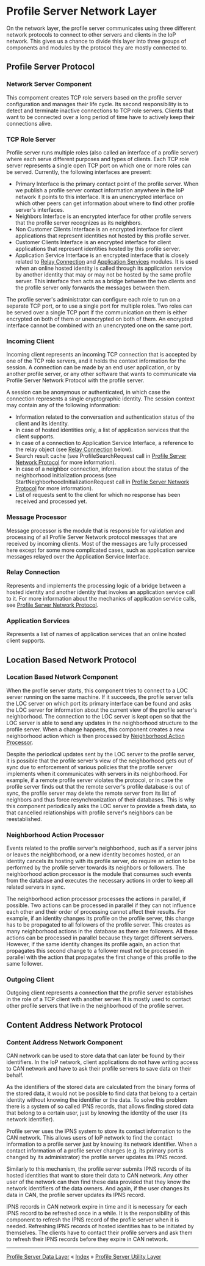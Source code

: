 # Profile Server Network Layer

On the network layer, the profile server communicates using three different network protocols to connect to other servers and clients in the IoP network.
This gives us a chance to divide this layer into three groups of components and modules by the protocol they are mostly connected to.


## Profile Server Protocol

### Network Server Component

This compoment creates TCP role servers based on the profile server configuration and manages their life cycle. 
Its second responsibility is to detect and terminate inactive connections to TCP role servers. Clients that want to be connected 
over a long period of time have to actively keep their connections alive.


### TCP Role Server

Profile server runs multiple roles (also called an interface of a profile server) where each serve different purposes and types of clients. Each TCP role server represents a single open TCP port
on which one or more roles can be served. Currently, the following interfaces are present:

 * Primary Interface is the primary contact point of the profile server. When we publish a profile server contact information anywhere in the IoP network 
it points to this interface. It is an unencrypted interface on which other peers can get information about where to find other profile server's interfaces.
 * Neighbors Interface is an encrypted interface for other profile servers that the profile server recognizes as its neighbors.
 * Non Customer Clients Interface is an encrypted interface for client applications that represent identities not hosted by this profile server.
 * Customer Clients Interface is an encrypted interface for client applications that represent identities hosted by this profile server.
 * Application Service Interface is an encrypted interface that is closely related to [Relay Connection](#relay-connection) and [Application Services](#application-services) modules. 
It is used when an online hosted identity is called through its application service by another identity that may or may not be hosted by the same profile server.
This interface then acts as a bridge between the two clients and the profile server only forwards the messages between them.

The profile server's administrator can configure each role to run on a separate TCP port, or to use a single port for multiple roles. 
Two roles can be served over a single TCP port if the communication on them is either encrypted on both of them or unencrypted on both of them. 
An encrypted interface cannot be combined with an unencrypted one on the same port.


### Incoming Client

Incoming client represents an incoming TCP connection that is accepted by one of the TCP role servers, and it holds the context information for the session. 
A connection can be made by an end user application, or by another profile server, or any other software that wants to communicate via Profile Server 
Network Protocol with the profile server.

A session can be anonymous or authenticated, in which case the connection represents a single cryptographic identity. The session context 
may contain any of the following information:

 * Information related to the conversation and authentication status of the client and its identity.
 * In case of hosted identities only, a list of application services that the client supports.
 * In case of a connection to Application Service Interface, a reference to the relay object (see [Relay Connection](#relay-connection) below). 
 * Search result cache (see ProfileSearchRequest call in [Profile Server Network Protocol](https://github.com/Internet-of-People/message-protocol/blob/master/IopProfileServer.proto) for more information).
 * In case of a neighbor connection, information about the status of the neighborhood initialization process (see StartNeighborhoodInitializationRequest call in [Profile Server Network Protocol](https://github.com/Internet-of-People/message-protocol/blob/master/IopProfileServer.proto) for more information).
 * List of requests sent to the client for which no response has been received and processed yet.



### Message Processor

Message processor is the module that is responsible for validation and processing of all Profile Server Network protocol messages that are received by incoming clients.
Most of the messages are fully processed here except for some more complicated cases, such as application service messages relayed over the Application Service Interface.


### Relay Connection

Represents and implements the processing logic of a bridge between a hosted identity and another identity that invokes an application service call to it. 
For more information about the mechanics of application service calls, see [Profile Server Network Protocol](https://github.com/Internet-of-People/message-protocol/blob/master/IopProfileServer.proto).


### Application Services

Represents a list of names of application services that an online hosted client supports.



## Location Based Network Protocol

### Location Based Network Component

When the profile server starts, this component tries to connect to a LOC server running on the same machine. If it succeeds, the profile server tells 
the LOC server on which port its primary interface can be found and asks the LOC server for information about the current view of the profile server's neighborhood. 
The connection to the LOC server is kept open so that the LOC server is able to send any updates in the neighborhood structure to the profile server.
When a change happens, this component creates a new neighborhood action which is then processed by [Neighborhood Action Processor](#neighborhood-action-processor).

Despite the periodical updates sent by the LOC server to the profile server, it is possible that the profile server's view of the neighborhood gets out of sync 
due to enforcement of various policies that the profile server implements when it communicates with servers in its neighborhood. For example, if a remote 
profile server violates the protocol, or in case the profile server finds out that the remote server's profile database is out of sync, the profile server 
may delete the remote server from its list of neighbors and thus force resynchronization of their databases. This is why this component periodically asks 
the LOC server to provide a fresh data, so that cancelled relationships with profile server's neighbors can be reestablished.


### Neighborhood Action Processor

Events related to the profile server's neighborhood, such as if a server joins or leaves the neighborhood, or a new identity becomes hosted, or an identity cancels its 
hosting with its profile server, do require an action to be performed by the profile server towards its neighbors or followers. The neighborhood action processor 
is the module that consumes such events from the database and executes the necessary actions in order to keep all related servers in sync.

The neighborhood action processor processes the actions in parallel, if possible. Two actions can be processed in parallel if they can not influence each other 
and their order of processing cannot affect their results. For example, if an identity changes its profile on the profile server, this change has to be propagated 
to all followers of the profile server. This creates as many neighborhood actions in the database as there are followers. All these actions can be processed in parallel 
because they target different servers. However, if the same identity changes its profile again, an action that propagates this second change to a follower 
must not be processed in parallel with the action that propagates the first change of this profile to the same follower.


### Outgoing Client

Outgoing client represents a connection that the profile server establishes in the role of a TCP client with another server. It is mostly used to contact 
other profile servers that live in the neighborhood of the profile server.



## Content Address Network Protocol

### Content Address Network Component

CAN network can be used to store data that can later be found by their identifiers. In the IoP network, client applications do not have writing access to CAN network 
and have to ask their profile servers to save data on their behalf. 

As the identifiers of the stored data are calculated from the binary forms of the stored data, it would not be possible to find data that belong to a certain identity 
without knowing the identifier or the data. To solve this problem there is a system of so called IPNS records, that allows finding stored data that belong 
to a certain user, just by knowing the identity of the user (its network identifier).

Profile server uses the IPNS system to store its contact information to the CAN network. This allows users of IoP network to find the contact information to 
a profile server just by knowing its network identifier. When a contact information of a profile server changes (e.g. its primary port is changed by its administrator) 
the profile server updates its IPNS record.

Similarly to this mechanism, the profile server submits IPNS records of its hosted identities that want to store their data to CAN network. Any other user of 
the network can then find these data provided that they know the network identifiers of the data owners. And again, if the user changes its data in CAN, the profile 
server updates its IPNS record.

IPNS records in CAN network expire in time and it is necessary for each IPNS record to be refreshed once in a while. It is the responsibility of this component 
to refresh the IPNS record of the profile server when it is needed. Refreshing IPNS records of hosted identities has to be initiated by themselves. The clients 
have to contact their profile servers and ask them to refresh their IPNS records before they expire in CAN network.



---
[Profile Server Data Layer](ARCH-PS-Data-Layer.md) « [Index](ARCHITECTURE.md) » [Profile Server Utility Layer](ARCH-PS-Utility-Layer.md)
